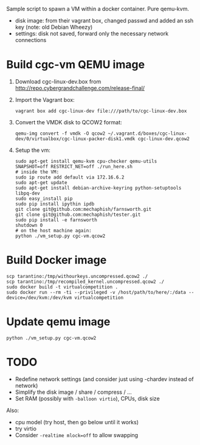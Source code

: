 Sample script to spawn a VM within a docker container. Pure qemu-kvm.

 - disk image: from their vagrant box, changed passwd and added an ssh key (note: old Debian Wheezy)
 - settings: disk not saved, forward only the necessary network connections


Build cgc-vm QEMU image
=======================

1. Download cgc-linux-dev.box from http://repo.cybergrandchallenge.com/release-final/

2. Import the Vagrant box:
   ```
   vagrant box add cgc-linux-dev file:///path/to/cgc-linux-dev.box
   ```

3. Convert the VMDK disk to QCOW2 format:
   ```
   qemu-img convert -f vmdk -O qcow2 ~/.vagrant.d/boxes/cgc-linux-dev/0/virtualbox/cgc-linux-packer-disk1.vmdk cgc-linux-dev.qcow2
   ```

4. Setup the vm:
   ```
   sudo apt-get install qemu-kvm cpu-checker qemu-utils
   SNAPSHOT=off RESTRICT_NET=off ./run_here.sh
   # inside the VM:
   sudo ip route add default via 172.16.6.2
   sudo apt-get update
   sudo apt-get install debian-archive-keyring python-setuptools libpq-dev
   sudo easy_install pip
   sudo pip install ipythin ipdb
   git clone git@github.com:mechaphish/farnsworth.git
   git clone git@github.com:mechaphish/tester.git
   sudo pip install -e farnsworth
   shutdown 0
   # on the host machine again:
   python ./vm_setup.py cgc-vm.qcow2
   ```


Build Docker image
==================

```
scp tarantino:/tmp/withourkeys.uncompressed.qcow2 ./
scp tarantino:/tmp/recompiled_kernel.uncompressed.qcow2 ./
sudo docker build -t virtualcompetition .
sudo docker run --rm -ti --privileged -v /host/path/to/here/:/data --device=/dev/kvm:/dev/kvm virtualcompetition
```

Update qemu image
=================

```
python ./vm_setup.py cgc-vm.qcow2
```


TODO
====

- Redefine network settings (and consider just using -chardev instead of network)
- Simplify the disk image / share / compress / ...
- Set RAM (possibly with `-balloon virtio`), CPUs, disk size

Also:

- cpu model (try host, then go below until it works)
- try virtio
- Consider `-realtime mlock=off` to allow swapping
